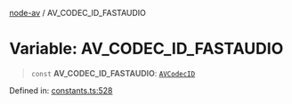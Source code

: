 [node-av](../globals.md) / AV\_CODEC\_ID\_FASTAUDIO

# Variable: AV\_CODEC\_ID\_FASTAUDIO

> `const` **AV\_CODEC\_ID\_FASTAUDIO**: [`AVCodecID`](../type-aliases/AVCodecID.md)

Defined in: [constants.ts:528](https://github.com/seydx/av/blob/f8631fc881b394300b1479f511d55cf1c370a87f/src/constants/constants.ts#L528)
